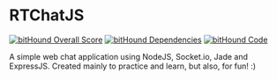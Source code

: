 RTChatJS
========

[![bitHound Overall Score](https://www.bithound.io/github/sharem/RTChatJS/badges/score.svg)](https://www.bithound.io/github/sharem/RTChatJS)
[![bitHound Dependencies](https://www.bithound.io/github/sharem/RTChatJS/badges/dependencies.svg)](https://www.bithound.io/github/sharem/RTChatJS/master/dependencies/npm)
[![bitHound Code](https://www.bithound.io/github/sharem/RTChatJS/badges/code.svg)](https://www.bithound.io/github/sharem/RTChatJS)

A simple web chat application using NodeJS, Socket.io, Jade and ExpressJS. Created mainly to practice and learn, but also, for fun! :)
